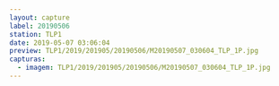 ```yaml
---
layout: capture
label: 20190506
station: TLP1
date: 2019-05-07 03:06:04
preview: TLP1/2019/201905/20190506/M20190507_030604_TLP_1P.jpg
capturas:
  - imagem: TLP1/2019/201905/20190506/M20190507_030604_TLP_1P.jpg
---
```

